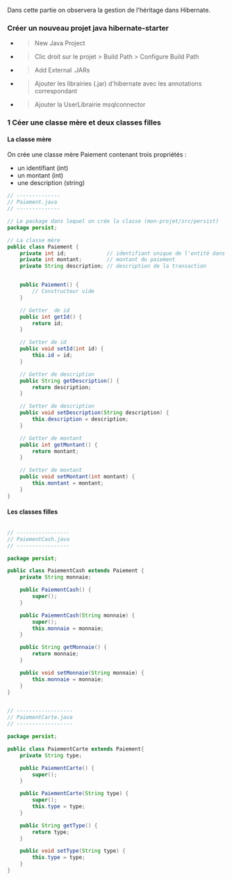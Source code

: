 Dans cette partie on observera la gestion de l'héritage dans Hibernate.

### Créer un nouveau projet java hibernate-starter

* > New Java Project
* > Clic droit sur le projet > Build Path > Configure Build Path
* > Add External .JARs
* > Ajouter les librairies (.jar) d'hibernate avec les annotations correspondant
* > Ajouter la UserLibrairie msqlconnector

### 1 Céer une classe mère et deux classes filles

#### La classe mère

On crée une classe mère Paiement contenant trois propriétés :

* un identifiant    (int)
* un montant        (int)
* une description   (string)

```java
// --------------
// Paiement.java
// --------------

// Le package dans lequel on crée la classe (mon-projet/src/persist)
package persist;

// La classe mère
public class Paiement {
    private int id;             // identifiant unique de l'entité dans la base de donnée
    private int montant;        // montant du paiement
    private String description; // description de la transaction


    public Paiement() {
        // Constructeur vide
    }

    // Getter  de id
    public int getId() {
        return id;
    }

    // Setter de id
    public void setId(int id) {
        this.id = id;
    }

    // Getter de description
    public String getDescription() {
        return description;
    }

    // Setter de description
    public void setDescription(String description) {
        this.description = description;
    }

    // Getter de montant
    public int getMontant() {
        return montant;
    }

    // Setter de montant
    public void setMontant(int montant) {
        this.montant = montant;
    }
}
```

#### Les classes filles

```java

// -----------------
// PaiementCash.java
// -----------------

package persist;

public class PaiementCash extends Paiement {
    private String monnaie;

    public PaiementCash() {
        super();
    }

    public PaiementCash(String monnaie) {
        super();
        this.monnaie = monnaie;
    }

    public String getMonnaie() {
        return monnaie;
    }

    public void setMonnaie(String monnaie) {
        this.monnaie = monnaie;
    }
}
```

```java

// ------------------
// PaiementCarte.java
// ------------------

package persist;

public class PaiementCarte extends Paiement{
    private String type;

    public PaiementCarte() {
        super();
    }

    public PaiementCarte(String type) {
        super();
        this.type = type;
    }

    public String getType() {
        return type;
    }

    public void setType(String type) {
        this.type = type;
    }
}

```
